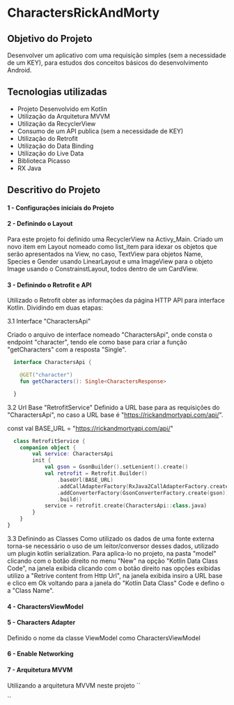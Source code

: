 # CharactersRickAndMorty

## Objetivo do Projeto

Desenvolver um aplicativo com uma requisição simples (sem a necessidade de um KEY), para estudos dos conceitos básicos do desenvolvimento Android.

## Tecnologias utilizadas

- Projeto Desenvolvido em Kotlin
- Utilização da Arquitetura MVVM
- Utilização da RecyclerView
- Consumo de um API publica (sem a necessidade de KEY)
- Utilização do Retrofit
- Utilização do Data Binding
- Utilização do Live Data
- Biblioteca Picasso
- RX Java

## Descritivo do Projeto

#### 1 - Configurações iniciais do Projeto

#### 2 - Definindo o Layout
Para este projeto foi definido uma RecyclerView na Activy_Main.
Criado um novo item em Layout nomeado como list_item para idexar os objetos que serão apresentados na View, no caso, TextView para objetos Name, Species e Gender usando LinearLayout e uma ImageView para o objeto Image usando o ConstrainstLayout, todos dentro de um CardView.

#### 3 - Definindo o Retrofit e API
Utilizado o Retrofit obter as informações da página HTTP API para interface Kotlin. 
Dividindo em duas etapas:

3.1 Interface "CharactersApi"

Criado o arquivo de interface nomeado "CharactersApi", onde consta o endpoint "character", tendo ele como base para criar a função "getCharacters" com a resposta "Single<CharactersResponse>". 
```kotlin
  interface CharactersApi {

    @GET("character")
    fun getCharacters(): Single<CharactersResponse>

  }
```
3.2 Url Base "RetrofitService"
Definido a URL base para as requisições do "CharactersApi", no caso a URL base é "https://rickandmortyapi.com/api/".

const val BASE_URL = "https://rickandmortyapi.com/api/"

```kotlin
  class RetrofitService {
    companion object {
        val service: CharactersApi
        init {
            val gson = GsonBuilder().setLenient().create()
            val retrofit = Retrofit.Builder()
                .baseUrl(BASE_URL)
                .addCallAdapterFactory(RxJava2CallAdapterFactory.create())
                .addConverterFactory(GsonConverterFactory.create(gson))
                .build()
            service = retrofit.create(CharactersApi::class.java)
        }
    }
}
```
3.3 Definindo as Classes
Como utilizado os dados de uma fonte externa torna-se necessário o uso de um leitor/conversor desses dados, utilizado um plugin kotlin serialization.
Para aplica-lo no projeto, na pasta "model" clicando com o botão direito no menu "New" na opção "Kotlin Data Class Code", na janela exibida clicando com o botão direito nas opções exibidas utilizo a "Retrive content from Http Url", na janela exibida insiro a URL base e clico em Ok voltando para a janela do "Kotlin Data Class" Code e defino o a "Class Name".
  
#### 4 - CharactersViewModel
 

#### 5 - Characters Adapter
Definido o nome da classe ViewModel como CharactersViewModel
#### 6 - Enable Networking

#### 7 - Arquitetura MVVM
Utilizando a arquitetura MVVM neste projeto
``

``
